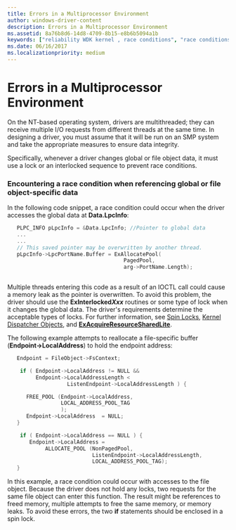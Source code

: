 ```yaml
---
title: Errors in a Multiprocessor Environment
author: windows-driver-content
description: Errors in a Multiprocessor Environment
ms.assetid: 8a76b8d6-14d8-4709-8b15-e8b6b5094a1b
keywords: ["reliability WDK kernel , race conditions", "race conditions WDK kernel", "reliability WDK kernel , multiprocessor environment errors", "multiprocessor environment errors WDK kernel", "locking WDK kernel", "multiple I/O request handling WDK kernel", "I/O requests WDK kernel", "thread conflicts WDK kernel"]
ms.date: 06/16/2017
ms.localizationpriority: medium
---
```


# Errors in a Multiprocessor Environment





On the NT-based operating system, drivers are multithreaded; they can receive multiple I/O requests from different threads at the same time. In designing a driver, you must assume that it will be run on an SMP system and take the appropriate measures to ensure data integrity.

Specifically, whenever a driver changes global or file object data, it must use a lock or an interlocked sequence to prevent race conditions.

### Encountering a race condition when referencing global or file object-specific data

In the following code snippet, a race condition could occur when the driver accesses the global data at **Data.LpcInfo**:

```cpp
   PLPC_INFO pLpcInfo = &Data.LpcInfo; //Pointer to global data
   ...
   ...
   // This saved pointer may be overwritten by another thread.
   pLpcInfo->LpcPortName.Buffer = ExAllocatePool(
                                     PagedPool,
                                     arg->PortName.Length);
 
```

Multiple threads entering this code as a result of an IOCTL call could cause a memory leak as the pointer is overwritten. To avoid this problem, the driver should use the **ExInterlocked*Xxx*** routines or some type of lock when it changes the global data. The driver's requirements determine the acceptable types of locks. For further information, see [Spin Locks](spin-locks.md), [Kernel Dispatcher Objects](kernel-dispatcher-objects.md), and [**ExAcquireResourceSharedLite**](https://msdn.microsoft.com/library/windows/hardware/ff544363).

The following example attempts to reallocate a file-specific buffer (**Endpoint-&gt;LocalAddress**) to hold the endpoint address:

```cpp
   Endpoint = FileObject->FsContext;

    if ( Endpoint->LocalAddress != NULL &&
         Endpoint->LocalAddressLength <
                   ListenEndpoint->LocalAddressLength ) {

      FREE_POOL (Endpoint->LocalAddress,
                 LOCAL_ADDRESS_POOL_TAG
                 );
      Endpoint->LocalAddress  = NULL;
   }

    if ( Endpoint->LocalAddress == NULL ) {
       Endpoint->LocalAddress =
            ALLOCATE_POOL (NonPagedPool,
                           ListenEndpoint->LocalAddressLength,
                           LOCAL_ADDRESS_POOL_TAG);
   }
```

In this example, a race condition could occur with accesses to the file object. Because the driver does not hold any locks, two requests for the same file object can enter this function. The result might be references to freed memory, multiple attempts to free the same memory, or memory leaks. To avoid these errors, the two **if** statements should be enclosed in a spin lock.

 

 




